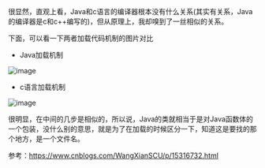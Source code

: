   很显然，直观上看，Java和c语言的编译器根本没有什么关系(其实有关系，Java的编译器是c和c++编写的)，但从原理上，我却嗅到了一丝相似的关系。  
  
  下面，可以看一下两者加载代码机制的图片对比  
  
  * Java加载机制  

  ![image](https://user-images.githubusercontent.com/74129445/143231155-c524cf3c-cb11-4194-987e-6231eee9ec74.png)  
  
  * c语言加载机制  

  ![image](https://user-images.githubusercontent.com/74129445/143231420-e505b6a3-e1f8-4ba2-86f6-3fdf82810f1e.png)  
  
  很明显，在中间的几步是相似的，所以说，Java的类就相当于是对Java函数体的一个包装，没什么别的意思，就是为了在加载的时候区分一下，知道这是要找的那个地方，是一个文件名。
  

参考：https://www.cnblogs.com/WangXianSCU/p/15316732.html
